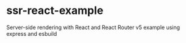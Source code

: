 # ssr-react-example

 Server-side rendering with React and React Router v5 example using express and esbuild
